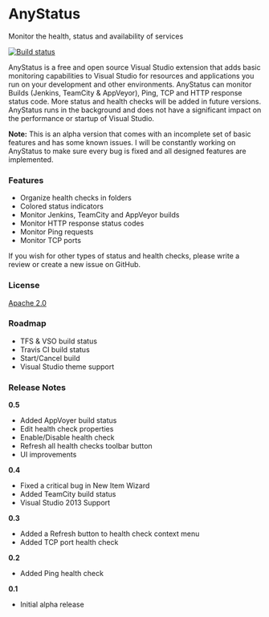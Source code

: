 # AnyStatus
Monitor the health, status and availability of services

[![Build status](https://ci.appveyor.com/api/projects/status/t7j7rnnci6lvv8jl?svg=true)](https://ci.appveyor.com/project/AlonAmsalem/anystatus)

AnyStatus is a free and open source Visual Studio extension that adds basic monitoring capabilities to Visual Studio for resources and applications you run on your development and other environments. AnyStatus can monitor Builds (Jenkins, TeamCity & AppVeyor), Ping, TCP and HTTP response status code. More status and health checks will be added in future versions. AnyStatus runs in the background and does not have a significant impact on the performance or startup of Visual Studio.

**Note:** This is an alpha version that comes with an incomplete set of basic features and has some known issues. I will be constantly working on AnyStatus to make sure every bug is fixed and all designed features are implemented.

### Features 

* Organize health checks in folders
* Colored status indicators
* Monitor Jenkins, TeamCity and AppVeyor builds
* Monitor HTTP response status codes
* Monitor Ping requests
* Monitor TCP ports

If you wish for other types of status and health checks, please write a review or create a new issue on GitHub.

### License

[Apache 2.0](https://github.com/AlonAm/AnyStatus/blob/master/LICENSE)

### Roadmap

* TFS & VSO build status
* Travis CI build status
* Start/Cancel build
* Visual Studio theme support

### Release Notes

**0.5**
- Added AppVoyer build status
- Edit health check properties
- Enable/Disable health check
- Refresh all health checks toolbar button
- UI improvements

**0.4**
- Fixed a critical bug in New Item Wizard
- Added TeamCity build status
- Visual Studio 2013 Support

**0.3**
- Added a Refresh button to health check context menu
- Added TCP port health check

**0.2**
- Added Ping health check

**0.1**
- Initial alpha release


